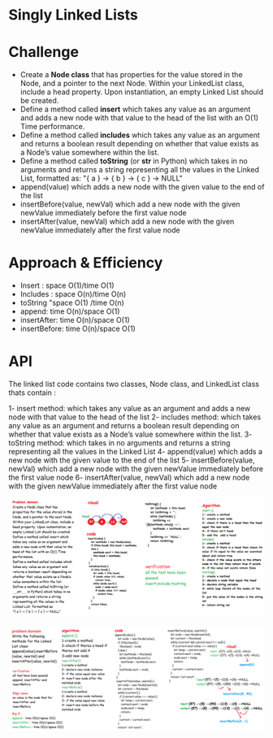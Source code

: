 # Singly Linked Lists

# Challenge

- Create a **Node class** that has properties for the value stored in the Node, and a pointer to the next Node.
Within your LinkedList class, include a head property. Upon instantiation, an empty Linked List should be created.
- Define a method called **insert** which takes any value as an argument and adds a new node with that value to the head of the list with an O(1) Time performance.
- Define a method called **includes** which takes any value as an argument and returns a boolean result depending on whether that value exists as a Node’s value somewhere within the list.
- Define a method called **toString** (or __str__ in Python) which takes in no arguments and returns a string representing all the values in the Linked List, formatted as:
"{ a } -> { b } -> { c } -> NULL"
- append(value) which adds a new node with the given value to the end of the list
- insertBefore(value, newVal) which add a new node with the given newValue immediately before the first value node
- insertAfter(value, newVal) which add a new node with the given newValue immediately after the first value node

# Approach & Efficiency

- Insert : space O(1)/time O(1)
- Includes : space O(n)/time O(n)
- toString "space O(1) /time O(n)
- append: time O(n)/space O(1)
- insertAfter: time O(n)/space O(1)
- insertBefore: time O(n)/space O(1)

# API

The linked list code contains two classes, Node class, and LinkedList class thats contain :

1- insert method: which takes any value as an argument and adds a new node with that value to the head of the list
2- includes method: which takes any value as an argument and returns a boolean result depending on whether that value exists as a Node’s value somewhere within the list.
3- toString method:  which takes in no arguments and returns a string representing all the values in the Linked List 
4- append(value) which adds a new node with the given value to the end of the list
5- insertBefore(value, newVal) which add a new node with the given newValue immediately before the first value node
6- insertAfter(value, newVal) which add a new node with the given newValue immediately after the first value node


![ll](../../images/llwhiteboard.png)


![ll-insertion](../../images/codechallenge66.png)

